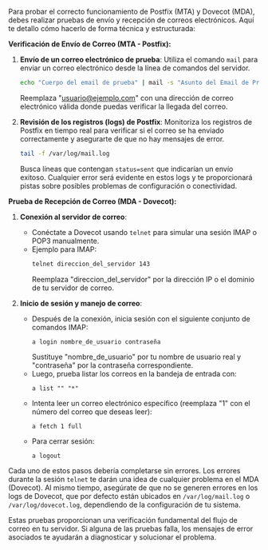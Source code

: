 Para probar el correcto funcionamiento de Postfix (MTA) y Dovecot (MDA), debes realizar pruebas de envío y recepción de correos electrónicos. Aquí te detallo cómo hacerlo de forma técnica y estructurada:

**Verificación de Envío de Correo (MTA - Postfix):**

1. **Envío de un correo electrónico de prueba**:
   Utiliza el comando `mail` para enviar un correo electrónico desde la línea de comandos del servidor.
   ```bash
   echo "Cuerpo del email de prueba" | mail -s "Asunto del Email de Prueba" usuario@ejemplo.com
   ```
   Reemplaza "usuario@ejemplo.com" con una dirección de correo electrónico válida donde puedas verificar la llegada del correo.

2. **Revisión de los registros (logs) de Postfix**:
   Monitoriza los registros de Postfix en tiempo real para verificar si el correo se ha enviado correctamente y asegurarte de que no hay mensajes de error.
   ```bash
   tail -f /var/log/mail.log
   ```
   Busca líneas que contengan `status=sent` que indicarían un envío exitoso. Cualquier error será evidente en estos logs y te proporcionará pistas sobre posibles problemas de configuración o conectividad.

**Prueba de Recepción de Correo (MDA - Dovecot):**

1. **Conexión al servidor de correo**:
   - Conéctate a Dovecot usando `telnet` para simular una sesión IMAP o POP3 manualmente. 
   - Ejemplo para IMAP:
     ```bash
     telnet direccion_del_servidor 143
     ```
     Reemplaza "direccion_del_servidor" por la dirección IP o el dominio de tu servidor de correo.

2. **Inicio de sesión y manejo de correo**:
   - Después de la conexión, inicia sesión con el siguiente conjunto de comandos IMAP:
     ```
     a login nombre_de_usuario contraseña
     ```
     Sustituye "nombre_de_usuario" por tu nombre de usuario real y "contraseña" por la contraseña correspondiente.
   - Luego, prueba listar los correos en la bandeja de entrada con:
     ```
     a list "" "*"
     ```
   - Intenta leer un correo electrónico específico (reemplaza "1" con el número del correo que deseas leer):
     ```
     a fetch 1 full
     ```
   - Para cerrar sesión:
     ```
     a logout
     ```

Cada uno de estos pasos debería completarse sin errores. Los errores durante la sesión `telnet` te darán una idea de cualquier problema en el MDA (Dovecot). Al mismo tiempo, asegúrate de que no se generen errores en los logs de Dovecot, que por defecto están ubicados en `/var/log/mail.log` o `/var/log/dovecot.log`, dependiendo de la configuración de tu sistema.

Estas pruebas proporcionan una verificación fundamental del flujo de correo en tu servidor. Si alguna de las pruebas falla, los mensajes de error asociados te ayudarán a diagnosticar y solucionar el problema.